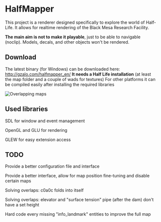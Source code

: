 # HalfMapper
This project is a renderer designed specifically to explore the world of Half-Life.
It allows for realtime rendering of the Black Mesa Research Facility.

**The main aim is not to make it playable**, just to be able to navigable (noclip). Models, decals, and other objects won't be rendered.

## Download
The latest binary (for Windows) can be downloaded here: http://gzalo.com/halfmapper_en/
**It needs a Half Life installation** (at least the map folder and a couple of wads for textures)
For other platforms it can be compiled easily after installing the required libraries

![Overlapping maps](http://i.imgur.com/BPebM.jpg)

## Used libraries
SDL for window and event management

OpenGL and GLU for rendering

GLEW for easy extension access

## TODO 
Provide a better configuration file and interface

Provide a better interface, allow for map position fine-tuning and disable certain maps

Solving overlaps: c0a0c folds into itself

Solving overlaps: elevator and "surface tension" pipe (after the dam) don't have a set height

Hard code every missing "info_landmark" entities to improve the full map
